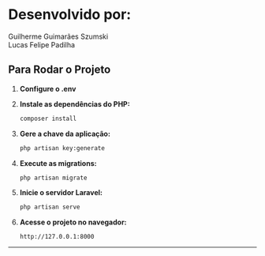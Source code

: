 # Desenvolvido por: 
Guilherme Guimarães Szumski\
Lucas Felipe Padilha

## Para Rodar o Projeto

1. **Configure o .env**

2. **Instale as dependências do PHP:**

   ```bash
   composer install
   ```

3. **Gere a chave da aplicação:**

   ```bash
   php artisan key:generate
   ```

4. **Execute as migrations:**

   ```bash
   php artisan migrate
   ```

5. **Inicie o servidor Laravel:**

   ```bash
   php artisan serve
   ```
   
6. **Acesse o projeto no navegador:**

   ```
   http://127.0.0.1:8000
   ```

---
